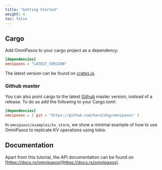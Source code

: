 ```yaml
---
title: "Getting Started"
weight: 4
toc: false
---
```

## Cargo
Add OmniPaxos to your cargo project as a dependency:

```toml
[dependencies]
omnipaxos = "LATEST_VERSION"
``` 
The latest version can be found on [crates.io](https://crates.io/crates/omnipaxos).

### Github master
You can also point cargo to the latest [Github](https://github.com/haraldng/omnipaxos) master version, instead of a release.
To do so add the following to your Cargo.toml:

```toml
[dependencies]
omnipaxos = { git = "https://github.com/haraldng/omnipaxos" }
```

In ``omnipaxos/examples/kv_store``, we show a minimal example of how to use OmniPaxos to replicate KV operations using tokio.

## Documentation
Apart from this tutorial, the API documentation can be found on [https://docs.rs/omnipaxos](https://docs.rs/omnipaxos).